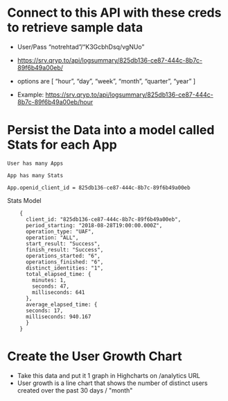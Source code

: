 # Connect to this API with these creds to retrieve sample data

- User/Pass  “notrehtad”/“K3GcbhDsq/vgNUo”
- https://srv.qryp.to/api/logsummary/825db136-ce87-444c-8b7c-89f6b49a00eb/
- options are [ “hour”, “day”, “week”, “month”, “quarter”, “year” ]

- Example: https://srv.qryp.to/api/logsummary/825db136-ce87-444c-8b7c-89f6b49a00eb/hour

# Persist the Data into a model called Stats for each App

```
User has many Apps
```

```
App has many Stats
```

```
App.openid_client_id = 825db136-ce87-444c-8b7c-89f6b49a00eb
```

Stats Model
```
    {
      client_id: "825db136-ce87-444c-8b7c-89f6b49a00eb",
      period_starting: "2018-08-28T19:00:00.000Z",
      operation_type: "UAF",
      operation: "ALL",
      start_result: "Success",
      finish_result: "Success",
      operations_started: "6",
      operations_finished: "6",
      distinct_identities: "1",
      total_elapsed_time: {
        minutes: 1,
        seconds: 47,
        milliseconds: 641
      },
      average_elapsed_time: {
      seconds: 17,
      milliseconds: 940.167
      }
    }
```

# Create the User Growth Chart

- Take this data and put it 1 graph in Highcharts on /analytics URL
- User growth is a line chart that shows the number of distinct users created over the past 30 days / "month"